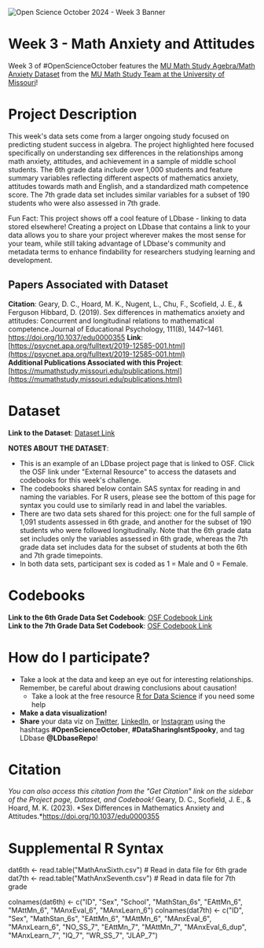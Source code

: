 ![Open Science October 2024 - Week 3 Banner](https://github.com/user-attachments/assets/1da54f7a-96cd-4b6f-86d3-c226130f487f)

# Week 3 - Math Anxiety and Attitudes
Week 3 of #OpenScienceOctober features the [MU Math Study Agebra/Math Anxiety Dataset](https://ldbase.org/datasets/7e729b59-761d-4332-a468-d7b86e0ceaa8) from the [MU Math Study Team at the University of Missouri](https://mumathstudy.missouri.edu/)!

# Project Description
This week's data sets come from a larger ongoing study focused on predicting student success in algebra. The project highlighted here focused specifically on understanding sex differences in the relationships among math anxiety, attitudes, and achievement in a sample of middle school students. The 6th grade data include over 1,000 students and feature summary variables reflecting different aspects of mathematics anxiety, attitudes towards math and English, and a standardized math competence score. The 7th grade data set includes similar variables for a subset of 190 students who were also assessed in 7th grade. 

Fun Fact: This project shows off a cool feature of LDbase - linking to data stored elsewhere! Creating a project on LDbase that contains a link to your data allows you to share your project wherever makes the most sense for your team, while still taking advantage of LDbase's community and metadata terms to enhance findability for researchers studying learning and development.

## Papers Associated with Dataset
**Citation**: Geary, D. C., Hoard, M. K., Nugent, L., Chu, F., Scofield, J. E., & Ferguson Hibbard, D. (2019). Sex differences in mathematics anxiety and attitudes: Concurrent and longitudinal relations to mathematical competence.Journal of Educational Psychology, 111(8), 1447–1461. https://doi.org/10.1037/edu0000355 
**Link**: [https://psycnet.apa.org/fulltext/2019-12585-001.html](https://psycnet.apa.org/fulltext/2019-12585-001.html)   
**Additional Publications Associated with this Project**: [https://mumathstudy.missouri.edu/publications.html](https://mumathstudy.missouri.edu/publications.html)

# Dataset
**Link to the Dataset**: [Dataset Link](https://ldbase.org/datasets/7e729b59-761d-4332-a468-d7b86e0ceaa8)  
  
**NOTES ABOUT THE DATASET**:
- This is an example of an LDbase project page that is linked to OSF. Click the OSF link under "External Resource" to access the datasets and codebooks for this week's challenge.
- The codebooks shared below contain SAS syntax for reading in and naming the variables. For R users, please see the bottom of this page for syntax you could use to similarly read in and label the variables.
- There are two data sets shared for this project: one for the full sample of 1,091 students assessed in 6th grade, and another for the subset of 190 students who were followed longitudinally. Note that the 6th grade data set includes only the variables assessed in 6th grade, whereas the 7th grade data set includes data for the subset of students at both the 6th and 7th grade timepoints.
- In both data sets, participant sex is coded as 1 = Male and 0 = Female.

# Codebooks
**Link to the 6th Grade Data Set Codebook**: [OSF Codebook Link](https://osf.io/6npuk)  
**Link to the 7th Grade Data Set Codebook**: [OSF Codebook Link](https://osf.io/6tyfa) 

# How do I participate?
-  Take a look at the data and keep an eye out for interesting relationships. Remember, be careful about drawing conclusions about causation!
   -  Take a look at the free resource [R for Data Science](https://r4ds.hadley.nz/) if you need some help
- **Make a data visualization!**
- **Share** your data viz on [Twitter](https://twitter.com/LDbaseRepo), [LinkedIn](https://www.linkedin.com/company/ldbaserepo/?viewAsMember=true), or [Instagram](https://www.instagram.com/ldbaserepo/) using the hashtags **#OpenScienceOctober**, **#DataSharingIsntSpooky**, and tag LDbase **@LDbaseRepo**!

# Citation
*You can also access this citation from the "Get Citation" link on the sidebar of the Project page, Dataset, and Codebook!* 
Geary, D. C., Scofield, J. E., & Hoard, M. K. (2023). *Sex Differences in Mathematics Anxiety and Attitudes.*https://doi.org/10.1037/edu0000355

# Supplemental R Syntax
dat6th <- read.table("MathAnxSixth.csv") # Read in data file for 6th grade
dat7th <- read.table("MathAnxSeventh.csv") # Read in data file for 7th grade

colnames(dat6th) <- c("ID", "Sex", "School", "MathStan_6s", "EAttMn_6", "MAttMn_6", "MAnxEval_6", "MAnxLearn_6")
colnames(dat7th) <- c("ID", "Sex", "MathStan_6s", "EAttMn_6", "MAttMn_6", "MAnxEval_6", "MAnxLearn_6",
                      "NO_SS_7", "EAttMn_7", "MAttMn_7", "MAnxEval_6_dup", "MAnxLearn_7", "IQ_7", "WR_SS_7", "JLAP_7")
